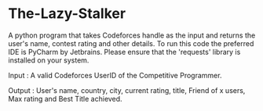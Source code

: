 # The-Lazy-Stalker
A python program that takes Codeforces handle as the input and returns the user's name, contest rating and other details.
To run this code the preferred IDE is PyCharm by Jetbrains. Please ensure that the 'requests' library is installed on your system.

Input : A valid Codeforces UserID of the Competitive Programmer.

Output : User's name, country, city, current rating, title, Friend of x users, Max rating and Best Title achieved. 
